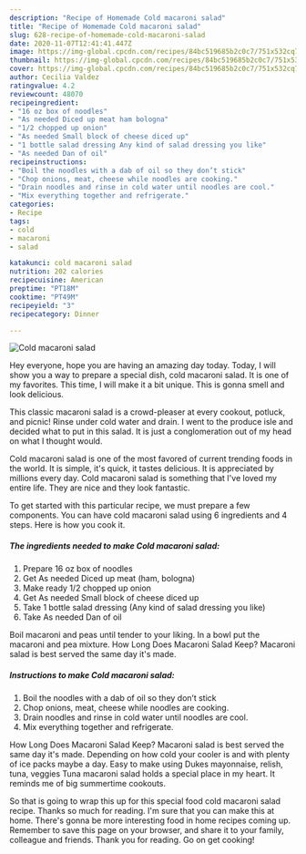 ```yaml
---
description: "Recipe of Homemade Cold macaroni salad"
title: "Recipe of Homemade Cold macaroni salad"
slug: 628-recipe-of-homemade-cold-macaroni-salad
date: 2020-11-07T12:41:41.447Z
image: https://img-global.cpcdn.com/recipes/84bc519685b2c0c7/751x532cq70/cold-macaroni-salad-recipe-main-photo.jpg
thumbnail: https://img-global.cpcdn.com/recipes/84bc519685b2c0c7/751x532cq70/cold-macaroni-salad-recipe-main-photo.jpg
cover: https://img-global.cpcdn.com/recipes/84bc519685b2c0c7/751x532cq70/cold-macaroni-salad-recipe-main-photo.jpg
author: Cecilia Valdez
ratingvalue: 4.2
reviewcount: 48070
recipeingredient:
- "16 oz box of noodles"
- "As needed Diced up meat ham bologna"
- "1/2 chopped up onion"
- "As needed Small block of cheese diced up"
- "1 bottle salad dressing Any kind of salad dressing you like"
- "As needed Dan of oil"
recipeinstructions:
- "Boil the noodles with a dab of oil so they don’t stick"
- "Chop onions, meat, cheese while noodles are cooking."
- "Drain noodles and rinse in cold water until noodles are cool."
- "Mix everything together and refrigerate."
categories:
- Recipe
tags:
- cold
- macaroni
- salad

katakunci: cold macaroni salad 
nutrition: 202 calories
recipecuisine: American
preptime: "PT18M"
cooktime: "PT49M"
recipeyield: "3"
recipecategory: Dinner

---
```



![Cold macaroni salad](https://img-global.cpcdn.com/recipes/84bc519685b2c0c7/751x532cq70/cold-macaroni-salad-recipe-main-photo.jpg)

Hey everyone, hope you are having an amazing day today. Today, I will show you a way to prepare a special dish, cold macaroni salad. It is one of my favorites. This time, I will make it a bit unique. This is gonna smell and look delicious.

This classic macaroni salad is a crowd-pleaser at every cookout, potluck, and picnic! Rinse under cold water and drain. I went to the produce isle and decided what to put in this salad. It is just a conglomeration out of my head on what I thought would.

Cold macaroni salad is one of the most favored of current trending foods in the world. It is simple, it's quick, it tastes delicious. It is appreciated by millions every day. Cold macaroni salad is something that I've loved my entire life. They are nice and they look fantastic.


To get started with this particular recipe, we must prepare a few components. You can have cold macaroni salad using 6 ingredients and 4 steps. Here is how you cook it.

<!--inarticleads1-->

##### The ingredients needed to make Cold macaroni salad:

1. Prepare 16 oz box of noodles
1. Get As needed Diced up meat (ham, bologna)
1. Make ready 1/2 chopped up onion
1. Get As needed Small block of cheese diced up
1. Take 1 bottle salad dressing (Any kind of salad dressing you like)
1. Take As needed Dan of oil


Boil macaroni and peas until tender to your liking. In a bowl put the macaroni and pea mixture. How Long Does Macaroni Salad Keep? Macaroni salad is best served the same day it&#39;s made. 

<!--inarticleads2-->

##### Instructions to make Cold macaroni salad:

1. Boil the noodles with a dab of oil so they don’t stick
1. Chop onions, meat, cheese while noodles are cooking.
1. Drain noodles and rinse in cold water until noodles are cool.
1. Mix everything together and refrigerate.


How Long Does Macaroni Salad Keep? Macaroni salad is best served the same day it&#39;s made. Depending on how cold your cooler is and with plenty of ice packs maybe a day. Easy to make using Dukes mayonnaise, relish, tuna, veggies Tuna macaroni salad holds a special place in my heart. It reminds me of big summertime cookouts. 

So that is going to wrap this up for this special food cold macaroni salad recipe. Thanks so much for reading. I'm sure that you can make this at home. There's gonna be more interesting food in home recipes coming up. Remember to save this page on your browser, and share it to your family, colleague and friends. Thank you for reading. Go on get cooking!
